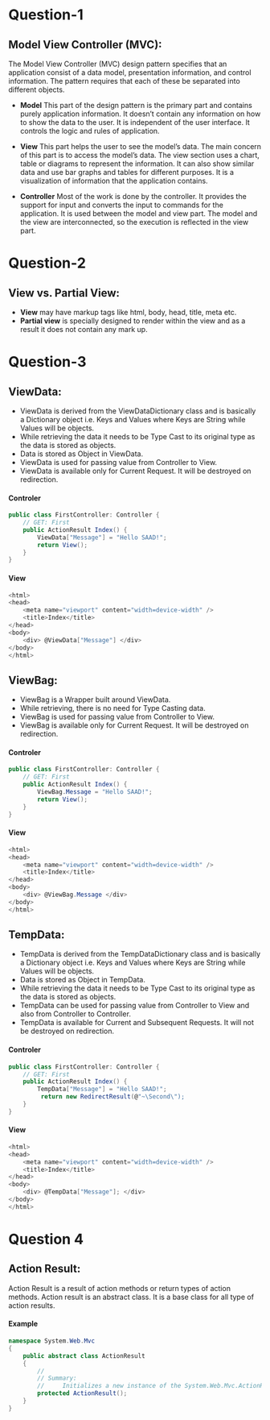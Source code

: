 # Question-1
##  Model View Controller (MVC):
The Model View Controller (MVC) design pattern specifies that an application consist of a data model, presentation information, and control information. The pattern requires that each of these be separated into different objects.
- **Model**
This part of the design pattern is the primary part and contains purely application information. It doesn’t contain any information on how to show the data to the user. It is independent of the user interface. It controls the logic and rules of application.

- **View**
This part helps the user to see the model’s data. The main concern of this part is to access the model’s data. The view section uses a chart, table or diagrams to represent the information. It can also show similar data and use bar graphs and tables for different purposes. It is a visualization of information that the application contains.

- **Controller**
Most of the work is done by the controller. It provides the support for input and converts the input to commands for the application. It is used between the model and view part. The model and the view are interconnected, so the execution is reflected in the view part.

# Question-2
## View vs. Partial View:
- **View** may have markup tags like html, body, head, title, meta etc.
- **Partial view** is specially designed to render within the view and as a result it does not contain any mark up.

# Question-3
## ViewData:
- ViewData is derived from the ViewDataDictionary class and is basically a Dictionary object i.e. Keys and Values where Keys are String while Values will be objects.
- While retrieving the data it needs to be Type Cast to its original type as the data is stored as objects.
- Data is stored as Object in ViewData.
- ViewData is used for passing value from Controller to View.
- ViewData is available only for Current Request. It will be destroyed on redirection.

#### Controler
```csharp       
public class FirstController: Controller {  
    // GET: First  
    public ActionResult Index() {  
        ViewData["Message"] = "Hello SAAD!";  
        return View();  
    }  
}  
```
#### View
```csharp       
<html>   
<head>  
    <meta name="viewport" content="width=device-width" />  
    <title>Index</title>  
</head>    
<body>  
    <div> @ViewData["Message"] </div>  
</body>    
</html> 
```
## ViewBag:
- ViewBag is a Wrapper built around ViewData.
- While retrieving, there is no need for Type Casting data.
- ViewBag is used for passing value from Controller to View.
- ViewBag is available only for Current Request. It will be destroyed on redirection.

#### Controler
```csharp       
public class FirstController: Controller {  
    // GET: First  
    public ActionResult Index() {  
        ViewBag.Message = "Hello SAAD!";  
        return View();  
    }  
}   
```
#### View
```csharp       
<html>   
<head>  
    <meta name="viewport" content="width=device-width" />  
    <title>Index</title>  
</head>    
<body>  
    <div> @ViewBag.Message </div>  
</body>    
</html> 
```
## TempData:
- TempData is derived from the TempDataDictionary class and is basically a Dictionary object i.e. Keys and Values where Keys are String while Values will be objects.
- Data is stored as Object in TempData.
- While retrieving the data it needs to be Type Cast to its original type as the data is stored as objects.
- TempData can be used for passing value from Controller to View and also from Controller to Controller.
- TempData is available for Current and Subsequent Requests. It will not be destroyed on redirection.

#### Controler
```csharp       
public class FirstController: Controller {  
    // GET: First  
    public ActionResult Index() {  
        TempData["Message"] = "Hello SAAD!";   
         return new RedirectResult(@"~\Second\");
    }  
}
```
#### View
```csharp       
<html>   
<head>  
    <meta name="viewport" content="width=device-width" />  
    <title>Index</title>  
</head>    
<body>  
    <div> @TempData["Message"]; </div>  
</body>    
</html> 
```
# Question 4
## Action Result:
Action Result is a result of action methods or return types of action methods. Action result is an abstract class. It is a base class for all type of action results.

#### Example
```csharp   
namespace System.Web.Mvc  
{  
    public abstract class ActionResult  
    {  
        //  
        // Summary:  
        //     Initializes a new instance of the System.Web.Mvc.ActionResult class.  
        protected ActionResult();  
    }  
}
```
